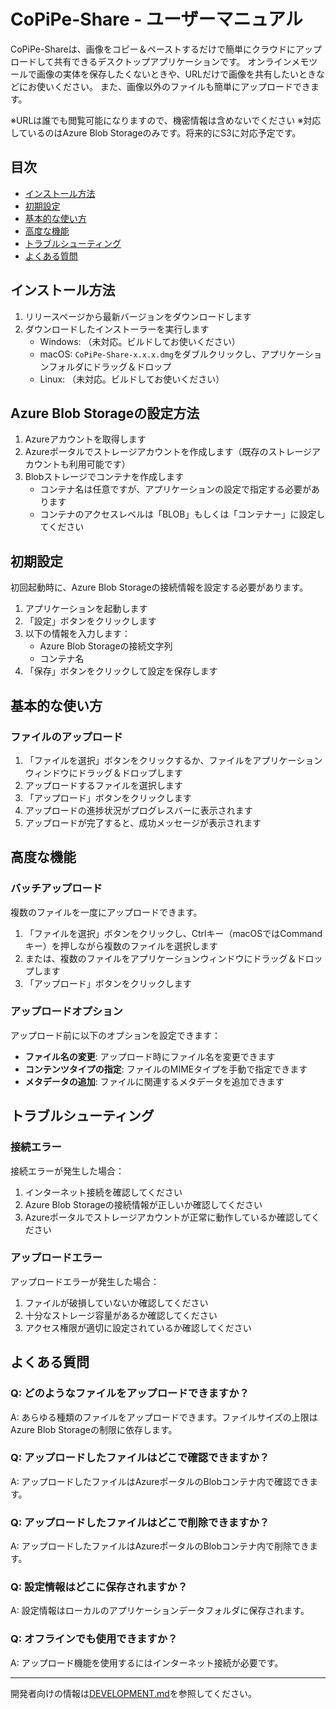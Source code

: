 # CoPiPe-Share - ユーザーマニュアル

CoPiPe-Shareは、画像をコピー＆ペーストするだけで簡単にクラウドにアップロードして共有できるデスクトップアプリケーションです。
オンラインメモツールで画像の実体を保存したくないときや、URLだけで画像を共有したいときなどにお使いください。
また、画像以外のファイルも簡単にアップロードできます。

※URLは誰でも閲覧可能になりますので、機密情報は含めないでください
※対応しているのはAzure Blob Storageのみです。将来的にS3に対応予定です。

## 目次

- [インストール方法](#インストール方法)
- [初期設定](#初期設定)
- [基本的な使い方](#基本的な使い方)
- [高度な機能](#高度な機能)
- [トラブルシューティング](#トラブルシューティング)
- [よくある質問](#よくある質問)

## インストール方法

1. リリースページから最新バージョンをダウンロードします
2. ダウンロードしたインストーラーを実行します
   - Windows: （未対応。ビルドしてお使いください）
   - macOS: `CoPiPe-Share-x.x.x.dmg`をダブルクリックし、アプリケーションフォルダにドラッグ＆ドロップ
   - Linux: （未対応。ビルドしてお使いください）

## Azure Blob Storageの設定方法
1. Azureアカウントを取得します
2. Azureポータルでストレージアカウントを作成します（既存のストレージアカウントも利用可能です）
2. Blobストレージでコンテナを作成します
    - コンテナ名は任意ですが、アプリケーションの設定で指定する必要があります
    - コンテナのアクセスレベルは「BLOB」もしくは「コンテナー」に設定してください

## 初期設定

初回起動時に、Azure Blob Storageの接続情報を設定する必要があります。

1. アプリケーションを起動します
2. 「設定」ボタンをクリックします
3. 以下の情報を入力します：
   - Azure Blob Storageの接続文字列
   - コンテナ名
4. 「保存」ボタンをクリックして設定を保存します

    
## 基本的な使い方

### ファイルのアップロード

1. 「ファイルを選択」ボタンをクリックするか、ファイルをアプリケーションウィンドウにドラッグ＆ドロップします
2. アップロードするファイルを選択します
3. 「アップロード」ボタンをクリックします
4. アップロードの進捗状況がプログレスバーに表示されます
5. アップロードが完了すると、成功メッセージが表示されます

## 高度な機能

### バッチアップロード

複数のファイルを一度にアップロードできます。

1. 「ファイルを選択」ボタンをクリックし、Ctrlキー（macOSではCommandキー）を押しながら複数のファイルを選択します
2. または、複数のファイルをアプリケーションウィンドウにドラッグ＆ドロップします
3. 「アップロード」ボタンをクリックします

### アップロードオプション

アップロード前に以下のオプションを設定できます：

- **ファイル名の変更**: アップロード時にファイル名を変更できます
- **コンテンツタイプの指定**: ファイルのMIMEタイプを手動で指定できます
- **メタデータの追加**: ファイルに関連するメタデータを追加できます

## トラブルシューティング

### 接続エラー

接続エラーが発生した場合：

1. インターネット接続を確認してください
2. Azure Blob Storageの接続情報が正しいか確認してください
3. Azureポータルでストレージアカウントが正常に動作しているか確認してください

### アップロードエラー

アップロードエラーが発生した場合：

1. ファイルが破損していないか確認してください
2. 十分なストレージ容量があるか確認してください
3. アクセス権限が適切に設定されているか確認してください

## よくある質問

### Q: どのようなファイルをアップロードできますか？
A: あらゆる種類のファイルをアップロードできます。ファイルサイズの上限はAzure Blob Storageの制限に依存します。

### Q: アップロードしたファイルはどこで確認できますか？
A: アップロードしたファイルはAzureポータルのBlobコンテナ内で確認できます。

### Q: アップロードしたファイルはどこで削除できますか？
A: アップロードしたファイルはAzureポータルのBlobコンテナ内で削除できます。

### Q: 設定情報はどこに保存されますか？
A: 設定情報はローカルのアプリケーションデータフォルダに保存されます。

### Q: オフラインでも使用できますか？
A: アップロード機能を使用するにはインターネット接続が必要です。

---

開発者向けの情報は[DEVELOPMENT.md](./DEVELOPMENT.md)を参照してください。
